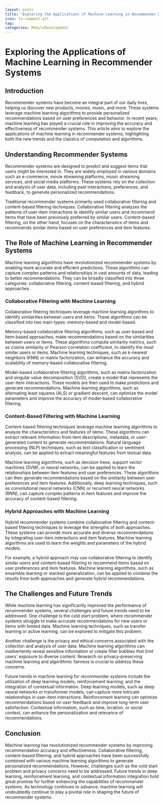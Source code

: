 ```yaml
---
layout: posts
title: "Exploring the Applications of Machine Learning in Recommender Systems"
icon: fa-comment-alt
tag:      
categories: MobileDevelopment
---
```



# Exploring the Applications of Machine Learning in Recommender Systems

## Introduction

Recommender systems have become an integral part of our daily lives, helping us discover new products, movies, music, and more. These systems leverage machine learning algorithms to provide personalized recommendations based on user preferences and behavior. In recent years, machine learning has played a crucial role in improving the accuracy and effectiveness of recommender systems. This article aims to explore the applications of machine learning in recommender systems, highlighting both the new trends and the classics of computation and algorithms.

## Understanding Recommender Systems

Recommender systems are designed to predict and suggest items that users might be interested in. They are widely employed in various domains such as e-commerce, movie streaming platforms, music streaming services, and social media platforms. These systems rely on the collection and analysis of user data, including past interactions, preferences, and feedback, to generate personalized recommendations.

Traditional recommender systems primarily used collaborative filtering and content-based filtering techniques. Collaborative filtering analyzes the patterns of user-item interactions to identify similar users and recommend items that have been previously preferred by similar users. Content-based filtering, on the other hand, focuses on the characteristics of items and recommends similar items based on user preferences and item features.

## The Role of Machine Learning in Recommender Systems

Machine learning algorithms have revolutionized recommender systems by enabling more accurate and efficient predictions. These algorithms can capture complex patterns and relationships in vast amounts of data, leading to better recommendations. They can be broadly classified into three categories: collaborative filtering, content-based filtering, and hybrid approaches.

### Collaborative Filtering with Machine Learning

Collaborative filtering techniques leverage machine learning algorithms to identify similarities between users and items. These algorithms can be classified into two main types: memory-based and model-based.

Memory-based collaborative filtering algorithms, such as user-based and item-based approaches, make recommendations based on the similarities between users or items. These algorithms compute similarity metrics, such as cosine similarity or Pearson correlation coefficient, to identify the most similar users or items. Machine learning techniques, such as k-nearest neighbors (KNN) or matrix factorization, can enhance the accuracy and scalability of memory-based collaborative filtering.

Model-based collaborative filtering algorithms, such as matrix factorization and singular value decomposition (SVD), create a model that represents the user-item interactions. These models are then used to make predictions and generate recommendations. Machine learning algorithms, such as alternating least squares (ALS) or gradient descent, can optimize the model parameters and improve the accuracy of model-based collaborative filtering.

### Content-Based Filtering with Machine Learning

Content-based filtering techniques leverage machine learning algorithms to analyze the characteristics and features of items. These algorithms can extract relevant information from item descriptions, metadata, or user-generated content to generate recommendations. Natural language processing (NLP) techniques, such as text classification or sentiment analysis, can be applied to extract meaningful features from textual data.

Machine learning algorithms, such as decision trees, support vector machines (SVM), or neural networks, can be applied to learn the relationships between item features and user preferences. These algorithms can then generate recommendations based on the similarity between user preferences and item features. Additionally, deep learning techniques, such as convolutional neural networks (CNN) or recurrent neural networks (RNN), can capture complex patterns in item features and improve the accuracy of content-based filtering.

### Hybrid Approaches with Machine Learning

Hybrid recommender systems combine collaborative filtering and content-based filtering techniques to leverage the strengths of both approaches. These systems can provide more accurate and diverse recommendations by integrating user-item interactions and item features. Machine learning algorithms are used to learn the weights and parameters of the hybrid models.

For example, a hybrid approach may use collaborative filtering to identify similar users and content-based filtering to recommend items based on user preferences and item features. Machine learning algorithms, such as ensemble learning or stacked generalization, can be applied to combine the results from both approaches and generate hybrid recommendations.

## The Challenges and Future Trends

While machine learning has significantly improved the performance of recommender systems, several challenges and future trends need to be addressed. One challenge is the cold start problem, where recommender systems struggle to make accurate recommendations for new users or items with limited data. Machine learning techniques, such as transfer learning or active learning, can be explored to mitigate this problem.

Another challenge is the privacy and ethical concerns associated with the collection and analysis of user data. Machine learning algorithms can inadvertently reveal sensitive information or create filter bubbles that limit users' exposure to diverse content. Research on privacy-preserving machine learning and algorithmic fairness is crucial to address these concerns.

Future trends in machine learning for recommender systems include the utilization of deep learning models, reinforcement learning, and the integration of contextual information. Deep learning models, such as deep neural networks or transformer models, can capture more intricate relationships in user-item interactions. Reinforcement learning can optimize recommendations based on user feedback and improve long-term user satisfaction. Contextual information, such as time, location, or social context, can enhance the personalization and relevance of recommendations.

## Conclusion

Machine learning has revolutionized recommender systems by improving recommendation accuracy and effectiveness. Collaborative filtering, content-based filtering, and hybrid approaches have been successfully combined with various machine learning algorithms to generate personalized recommendations. However, challenges such as the cold start problem and privacy concerns need to be addressed. Future trends in deep learning, reinforcement learning, and contextual information integration hold great promise for further enhancing the capabilities of recommender systems. As technology continues to advance, machine learning will undoubtedly continue to play a pivotal role in shaping the future of recommender systems.